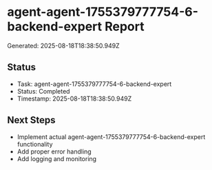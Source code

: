 # agent-agent-1755379777754-6-backend-expert Report

Generated: 2025-08-18T18:38:50.949Z

## Status
- Task: agent-agent-1755379777754-6-backend-expert
- Status: Completed
- Timestamp: 2025-08-18T18:38:50.949Z

## Next Steps
- Implement actual agent-agent-1755379777754-6-backend-expert functionality
- Add proper error handling
- Add logging and monitoring
